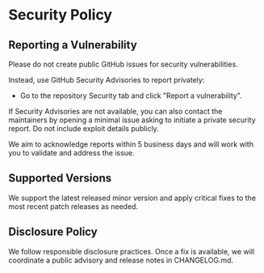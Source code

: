 # Security Policy

## Reporting a Vulnerability

Please do not create public GitHub issues for security vulnerabilities.

Instead, use GitHub Security Advisories to report privately:
- Go to the repository Security tab and click "Report a vulnerability".

If Security Advisories are not available, you can also contact the maintainers by opening a minimal issue asking to initiate a private security report. Do not include exploit details publicly.

We aim to acknowledge reports within 5 business days and will work with you to validate and address the issue.

## Supported Versions

We support the latest released minor version and apply critical fixes to the most recent patch releases as needed.

## Disclosure Policy

We follow responsible disclosure practices. Once a fix is available, we will coordinate a public advisory and release notes in CHANGELOG.md.